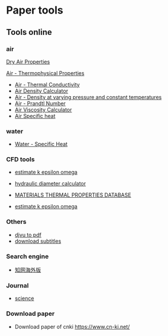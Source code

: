 # Paper tools


## Tools online

### air

[Dry Air Properties](https://www.engineeringtoolbox.com/dry-air-properties-d_973.html)

[Air - Thermophysical Properties](https://www.engineeringtoolbox.com/air-properties-d_156.html#:~:text=Specific%20heat%20capacity%20(Cv,K%20%3D%200.00205%201%2F%C2%B0F))

* [Air - Thermal Conductivity](https://www.engineeringtoolbox.com/air-properties-viscosity-conductivity-heat-capacity-d_1509.html)
* [Air Density Calculator](https://www.engineeringtoolbox.com/air-density-specific-weight-d_600.html)
* [Air - Density at varying pressure and constant temperatures](https://www.engineeringtoolbox.com/air-temperature-pressure-density-d_771.html)
* [Air - Prandtl Number](https://www.engineeringtoolbox.com/air-prandtl-number-viscosity-heat-capacity-thermal-conductivity-d_2009.html)
* [Air Viscosity Calculator](https://www.engineeringtoolbox.com/air-absolute-kinematic-viscosity-d_601.html)
* [Air Specific heat](https://www.engineeringtoolbox.com/air-specific-heat-capacity-d_705.html)



### water

* [Water - Specific Heat](https://www.engineeringtoolbox.com/specific-heat-capacity-water-d_660.html)



### CFD tools

- [estimate k epsilon omega](https://www.cfd-online.com/Tools/turbulence.php)  
- [hydraulic diameter calculator](https://www.engineeringtoolbox.com/hydraulic-equivalent-diameter-d_458.html)  
- [MATERIALS THERMAL PROPERTIES DATABASE](https://thermtest.com/materials-database#)  

- [estimate k epsilon omega](https://www.cfd-online.com/Wiki/Turbulence_free-stream_boundary_conditions)

### Others

- [djvu to pdf](https://djvu2pdf.com/)
- [download subtitles](https://downsub.com/)


### Search engine

- [知网海外版](https://oversea.cnki.net/index/)

### Journal

- [science](https://science.sciencemag.org/)

### Download paper

- Download paper of cnki  https://www.cn-ki.net/
